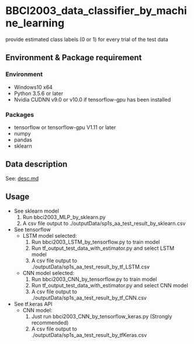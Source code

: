 # BBCI2003_data_classifier_by_machine_learning

provide estimated class labels (0 or 1) for every trial of the test data

## Environment & Package requirement

### Environment

* Windows10 x64
* Python 3.5.6 or later
* Nvidia CUDNN v9.0 or v10.0 if tensorflow-gpu has been installed

### Packages

* tensorflow or tensorflow-gpu V1.11 or later
* numpy
* pandas
* sklearn

## Data description

See: [desc.md](./inputData/desc.md)

## Usage

* See sklearn model
  1. Run bbci2003_MLP_by_sklearn.py
  2. A csv file output to ./outputData/sp1s_aa_test_result_by_sklearn.csv
* See tensorflow
  * LSTM model selected:
      1. Run bbci2003_LSTM_by_tensorflow.py to train model
      2. Run tf_output_test_data_with_estimator.py and select LSTM model
      3. A csv file output to ./outputData/sp1s_aa_test_result_by_tf_LSTM.csv
  * CNN model selected:
      1. Run bbci2003_CNN_by_tensorflow.py to train model
      2. Run tf_output_test_data_with_estimator.py and select CNN model
      3. A csv file output to ./outputData/sp1s_aa_test_result_by_tf_CNN.csv
* See tf.keras API
  * CNN model:
      1. Just run bbci2003_CNN_by_tensorflow_keras.py (Strongly recommended)
      2. A csv file output to ./outputData/sp1s_aa_test_result_by_tfKeras.csv
